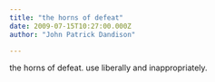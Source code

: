 ```yaml
---
title: "the horns of defeat"
date: 2009-07-15T10:27:00.000Z
author: "John Patrick Dandison"

---
```


the horns of defeat. use liberally and inappropriately.
